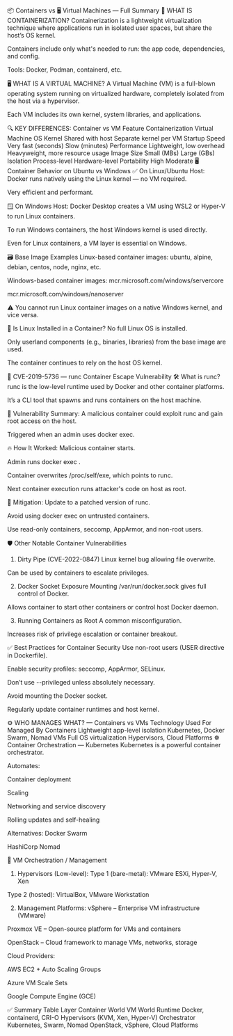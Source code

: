 📦 Containers vs 🖥️ Virtual Machines — Full Summary
🧱 WHAT IS CONTAINERIZATION?
Containerization is a lightweight virtualization technique where applications run in isolated user spaces, but share the host’s OS kernel.

Containers include only what's needed to run: the app code, dependencies, and config.

Tools: Docker, Podman, containerd, etc.

🖥️ WHAT IS A VIRTUAL MACHINE?
A Virtual Machine (VM) is a full-blown operating system running on virtualized hardware, completely isolated from the host via a hypervisor.

Each VM includes its own kernel, system libraries, and applications.

🔍 KEY DIFFERENCES: Container vs VM
Feature	Containerization	Virtual Machine
OS Kernel	Shared with host	Separate kernel per VM
Startup Speed	Very fast (seconds)	Slow (minutes)
Performance	Lightweight, low overhead	Heavyweight, more resource usage
Image Size	Small (MBs)	Large (GBs)
Isolation	Process-level	Hardware-level
Portability	High	Moderate
🖥️ Container Behavior on Ubuntu vs Windows
✅ On Linux/Ubuntu Host:
Docker runs natively using the Linux kernel — no VM required.

Very efficient and performant.

🪟 On Windows Host:
Docker Desktop creates a VM using WSL2 or Hyper-V to run Linux containers.

To run Windows containers, the host Windows kernel is used directly.

Even for Linux containers, a VM layer is essential on Windows.

🗃️ Base Image Examples
Linux-based container images:
ubuntu, alpine, debian, centos, node, nginx, etc.

Windows-based container images:
mcr.microsoft.com/windows/servercore

mcr.microsoft.com/windows/nanoserver

⚠️ You cannot run Linux container images on a native Windows kernel, and vice versa.

🤔 Is Linux Installed in a Container?
No full Linux OS is installed.

Only userland components (e.g., binaries, libraries) from the base image are used.

The container continues to rely on the host OS kernel.

🧨 CVE-2019-5736 — runc Container Escape Vulnerability
🛠️ What is runc?
runc is the low-level runtime used by Docker and other container platforms.

It’s a CLI tool that spawns and runs containers on the host machine.

🚨 Vulnerability Summary:
A malicious container could exploit runc and gain root access on the host.

Triggered when an admin uses docker exec.

🔥 How It Worked:
Malicious container starts.

Admin runs docker exec <container>.

Container overwrites /proc/self/exe, which points to runc.

Next container execution runs attacker's code on host as root.

🧯 Mitigation:
Update to a patched version of runc.

Avoid using docker exec on untrusted containers.

Use read-only containers, seccomp, AppArmor, and non-root users.

🛡️ Other Notable Container Vulnerabilities
1. Dirty Pipe (CVE-2022-0847)
Linux kernel bug allowing file overwrite.

Can be used by containers to escalate privileges.

2. Docker Socket Exposure
Mounting /var/run/docker.sock gives full control of Docker.

Allows container to start other containers or control host Docker daemon.

3. Running Containers as Root
A common misconfiguration.

Increases risk of privilege escalation or container breakout.

✅ Best Practices for Container Security
Use non-root users (USER directive in Dockerfile).

Enable security profiles: seccomp, AppArmor, SELinux.

Don’t use --privileged unless absolutely necessary.

Avoid mounting the Docker socket.

Regularly update container runtimes and host kernel.

⚙️ WHO MANAGES WHAT? — Containers vs VMs
Technology	Used For	Managed By
Containers	Lightweight app-level isolation	Kubernetes, Docker Swarm, Nomad
VMs	Full OS virtualization	Hypervisors, Cloud Platforms
☸️ Container Orchestration — Kubernetes
Kubernetes is a powerful container orchestrator.

Automates:

Container deployment

Scaling

Networking and service discovery

Rolling updates and self-healing

Alternatives:
Docker Swarm

HashiCorp Nomad

🧰 VM Orchestration / Management
1. Hypervisors (Low-level):
Type 1 (bare-metal): VMware ESXi, Hyper-V, Xen

Type 2 (hosted): VirtualBox, VMware Workstation

2. Management Platforms:
vSphere – Enterprise VM infrastructure (VMware)

Proxmox VE – Open-source platform for VMs and containers

OpenStack – Cloud framework to manage VMs, networks, storage

Cloud Providers:

AWS EC2 + Auto Scaling Groups

Azure VM Scale Sets

Google Compute Engine (GCE)

✅ Summary Table
Layer	Container World	VM World
Runtime	Docker, containerd, CRI-O	Hypervisors (KVM, Xen, Hyper-V)
Orchestrator	Kubernetes, Swarm, Nomad	OpenStack, vSphere, Cloud Platforms